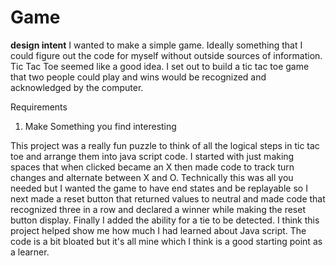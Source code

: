 ﻿# Game
**design intent** I wanted to make a simple game. Ideally something that I could figure out the code for myself without outside sources of information. Tic Tac Toe seemed like a good idea. I set out to build a tic tac toe game that two people could play and wins would be recognized and acknowledged by the computer.


Requirements


1. Make Something you find interesting


This project was a really fun puzzle to think of all the logical steps in tic tac toe and arrange them into java script code. I started with just making spaces that when clicked became an X then made code to track turn changes and alternate between X and O. Technically this was all you needed but I wanted the game to have  end states and be replayable so I next made a reset button that returned values to neutral and made code that recognized three in a row and declared a winner while making the reset button display. Finally I added the ability for a tie to be detected. I think this project helped show me how much I had learned about Java script. The code is a bit bloated but it's all mine which I think is a good starting point as a learner.
